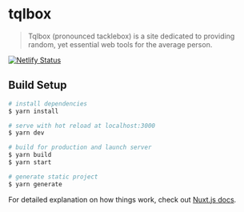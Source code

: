 # tqlbox

>Tqlbox (pronounced tacklebox) is a site dedicated to providing random, yet essential web tools for the average person.

[![Netlify Status](https://api.netlify.com/api/v1/badges/badc4dd5-6efb-4692-9254-5ac659dedcc5/deploy-status)](https://app.netlify.com/sites/suspicious-clarke-736f67/deploys)

## Build Setup

```bash
# install dependencies
$ yarn install

# serve with hot reload at localhost:3000
$ yarn dev

# build for production and launch server
$ yarn build
$ yarn start

# generate static project
$ yarn generate
```

For detailed explanation on how things work, check out [Nuxt.js docs](https://nuxtjs.org).
